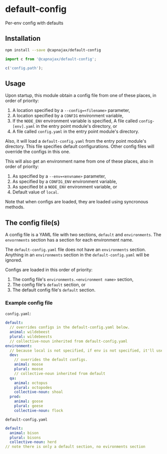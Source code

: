 # default-config
Per-env config with defaults

## Installation

```sh
npm install --save @capnajax/default-config
```

```javascript
import c from '@capnajax/default-config';

c('config.path');
```

## Usage

Upon startup, this module obtain a config file from one of these places, in order of priority:

1) A location specified by a `--config=<filename>` parameter,
1) A location specified by a `CONFIG` environment variable,
1) If the `NODE_ENV` environment variable is specified, A file called `config-[env].yaml` in the entry point module's directory, or
1) A file called `config.yaml` in the entry point module's directory.

Also, it will load a `default-config.yaml` from the entry point module's directory. This file specifies default configurations. Other config files will override the configs in this one.

This will also get an environment name from one of these places, also in order of priority:

1) As specified by a `--env=<envname>` parameter,
2) As specified by a `CONFIG_ENV` environment variable,
3) As specified bt a `NODE_ENV` environment variable, or
4) Default value of `local`.

Note that when configs are loaded, they are loaded using syncronous methods.

## The config file(s)

A config file is a YAML file with two sections, `default` and `environments`. The `envornments` section has a section for each environment name.

The `default-config.yaml` file does not have an `environments` section. Anything in an `environments` section in the `default-config.yaml` will be ignored.

Configs are loaded in this order of priority:

1) The config file's `environments.<environment name>` section,
2) The config file's `default` section, or
3) The default config file's `default` section.

### Example config file

`config.yaml`:
```yaml
default:
  // overrides configs in the default-config.yaml below.
  animal: wildebeest
  plural: wildebeests
  // collective-noun inherited from default-config.yaml
environment:
  // because local is not specified, if env is not specified, it'll use the default.
  dev:
    // overrides the default configs.
    animal: moose
    plural: moose
    // collective-noun inherited from default 
  qa:
    animal: octopus
    plural: octopodes
    collective-noun: shoal
  prod:
    animal: goose
    plural: geese
    collective-noun: flock
```

`default-config.yaml`
```yaml
default:
  animal: bison
  plural: bisons
  collective-noun: herd
// note there is only a default section, no evironments section
```

